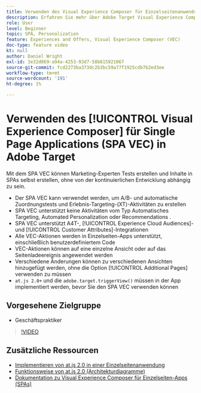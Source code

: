 ```yaml
---
title: Verwenden des Visual Experience Composer für Einzelseitenanwendungen (SPA VEC)
description: Erfahren Sie mehr über Adobe Target Visual Experience Composer für Einzelseitenanwendungen (SPA VEC). Erfahren Sie, wie Sie Aktivitäten mit dem SPA VEC erstellen.
role: User
level: Beginner
topic: SPA, Personalization
feature: Experiences and Offers, Visual Experience Composer (VEC)
doc-type: feature video
kt: null
author: Daniel Wright
exl-id: 3e32d869-a94a-4253-93d7-58b615921067
source-git-commit: fcd2273ba373dc2b3bc59a77f1925cdb7b2ed3ee
workflow-type: tm+mt
source-wordcount: '191'
ht-degree: 1%

---
```


# Verwenden des [!UICONTROL Visual Experience Composer] für Single Page Applications (SPA VEC) in Adobe Target

Mit dem SPA VEC können Marketing-Experten Tests erstellen und Inhalte in SPAs selbst erstellen, ohne von der kontinuierlichen Entwicklung abhängig zu sein.

* Der SPA VEC kann verwendet werden, um A/B- und automatische Zuordnungstests und Erlebnis-Targeting-(XT)-Aktivitäten zu erstellen
* SPA VEC unterstützt keine Aktivitäten vom Typ Automatisches Targeting, Automated Personalization oder Recommendations .
* SPA VEC unterstützt A4T-, [!UICONTROL Experience Cloud Audiences]- und [!UICONTROL Customer Attributes]-Integrationen
* Alle VEC-Aktionen werden in Einzelseiten-Apps unterstützt, einschließlich benutzerdefiniertem Code
* VEC-Aktionen können auf eine einzelne Ansicht oder auf das Seitenladeereignis angewendet werden
* Verschiedene Änderungen können zu verschiedenen Ansichten hinzugefügt werden, ohne die Option [!UICONTROL Additional Pages] verwenden zu müssen
* `at.js 2.0+` und die `adobe.target.triggerView()` müssen in der App implementiert werden, bevor Sie den SPA VEC verwenden können

## Vorgesehene Zielgruppe

* Geschäftspraktiker

>[!VIDEO](https://video.tv.adobe.com/v/26249?quality=12)


## Zusätzliche Ressourcen

* [Implementieren von at.js 2.0 in einer Einzelseitenanwendung](../implementation/implement-atjs-20-in-a-single-page-application.md)
* [Funktionsweise von at.js 2.0 (Architekturdiagramme)](../implementation/understanding-how-atjs-20-works.md)
* [Dokumentation zu Visual Experience Composer für Einzelseiten-Apps (SPAs)](https://experienceleague.adobe.com/docs/target/using/experiences/spa-visual-experience-composer.html?lang=en)
